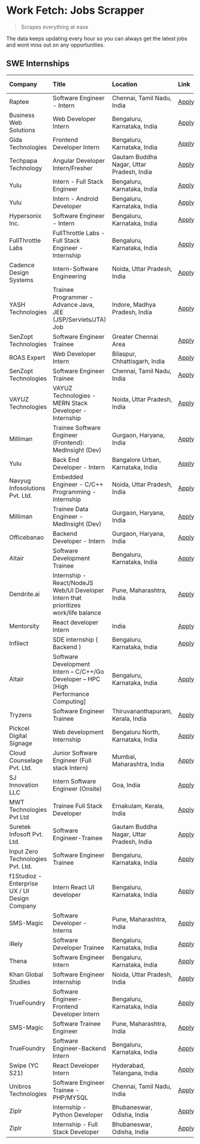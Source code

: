# Work Fetch: Jobs Scrapper
> Scrapes everything at ease

The data keeps updating every hour so you can always get the latest jobs and wont miss out on any opportunities.

## SWE Internships
<!--START_SECTION:workfetch-->
| Company                                       | Title                                                                                | Location                                  | Link                                                                                                                                                                                                                                                                                                                | Date Posted   |
|:----------------------------------------------|:-------------------------------------------------------------------------------------|:------------------------------------------|:--------------------------------------------------------------------------------------------------------------------------------------------------------------------------------------------------------------------------------------------------------------------------------------------------------------------|:--------------|
| Raptee                                        | Software Engineer - Intern                                                           | Chennai, Tamil Nadu, India                | [Apply](https://in.linkedin.com/jobs/view/software-engineer-intern-at-raptee-3837692117?position=50&pageNum=0&refId=E%2FVQhX1o6qZXzIiOzsM1%2Fg%3D%3D&trackingId=zXElbqA317Pe%2FJDLEkR3zw%3D%3D&trk=public_jobs_jserp-result_search-card)                                                                            | 2024-02-22    |
| Business Web Solutions                        | Web Developer Intern                                                                 | Bengaluru, Karnataka, India               | [Apply](https://in.linkedin.com/jobs/view/web-developer-intern-at-business-web-solutions-3835789494?position=28&pageNum=0&refId=E%2FVQhX1o6qZXzIiOzsM1%2Fg%3D%3D&trackingId=RsnAc8je5B61xEfT2Ts%2BRA%3D%3D&trk=public_jobs_jserp-result_search-card)                                                                | 2024-02-21    |
| Gida Technologies                             | Frontend Developer Intern                                                            | Bengaluru, Karnataka, India               | [Apply](https://in.linkedin.com/jobs/view/frontend-developer-intern-at-gida-technologies-3836040945?position=40&pageNum=0&refId=E%2FVQhX1o6qZXzIiOzsM1%2Fg%3D%3D&trackingId=n0HyxYDEQDEUZM5rtnEi2A%3D%3D&trk=public_jobs_jserp-result_search-card)                                                                  | 2024-02-21    |
| Techpapa Technology                           | Angular Developer Intern/Fresher                                                     | Gautam Buddha Nagar, Uttar Pradesh, India | [Apply](https://in.linkedin.com/jobs/view/angular-developer-intern-fresher-at-techpapa-technology-3834305862?position=41&pageNum=0&refId=E%2FVQhX1o6qZXzIiOzsM1%2Fg%3D%3D&trackingId=Puulruspv6%2BfyUeiVtRtQw%3D%3D&trk=public_jobs_jserp-result_search-card)                                                       | 2024-02-20    |
| Yulu                                          | Intern - Full Stack Engineer                                                         | Bengaluru, Karnataka, India               | [Apply](https://in.linkedin.com/jobs/view/intern-full-stack-engineer-at-yulu-3834466595?position=10&pageNum=0&refId=E%2FVQhX1o6qZXzIiOzsM1%2Fg%3D%3D&trackingId=nxAv0Z8H0qQwv%2Fu6jbceuQ%3D%3D&trk=public_jobs_jserp-result_search-card)                                                                            | 2024-02-19    |
| Yulu                                          | Intern - Android Developer                                                           | Bengaluru, Karnataka, India               | [Apply](https://in.linkedin.com/jobs/view/intern-android-developer-at-yulu-3834459982?position=58&pageNum=0&refId=E%2FVQhX1o6qZXzIiOzsM1%2Fg%3D%3D&trackingId=%2FRlfNqb5%2FWSi9pRzbzOViw%3D%3D&trk=public_jobs_jserp-result_search-card)                                                                            | 2024-02-19    |
| Hypersonix Inc.                               | Software Engineer - Intern                                                           | Bengaluru, Karnataka, India               | [Apply](https://in.linkedin.com/jobs/view/software-engineer-intern-at-hypersonix-inc-3833055982?position=3&pageNum=0&refId=E%2FVQhX1o6qZXzIiOzsM1%2Fg%3D%3D&trackingId=YvOR2VoR80QJHx6atEjMMA%3D%3D&trk=public_jobs_jserp-result_search-card)                                                                       | 2024-02-18    |
| FullThrottle Labs                             | FullThrottle Labs - Full Stack Engineer - Internship                                 | Bengaluru, Karnataka, India               | [Apply](https://in.linkedin.com/jobs/view/fullthrottle-labs-full-stack-engineer-internship-at-fullthrottle-labs-3829636016?position=48&pageNum=0&refId=E%2FVQhX1o6qZXzIiOzsM1%2Fg%3D%3D&trackingId=wHzplsyjnVB9zpgZoJZAGQ%3D%3D&trk=public_jobs_jserp-result_search-card)                                           | 2024-02-17    |
| Cadence Design Systems                        | Intern-Software Engineering                                                          | Noida, Uttar Pradesh, India               | [Apply](https://in.linkedin.com/jobs/view/intern-software-engineering-at-cadence-design-systems-3794689056?position=56&pageNum=0&refId=E%2FVQhX1o6qZXzIiOzsM1%2Fg%3D%3D&trackingId=r9dAFuctXOD5xPXDFf%2BtDQ%3D%3D&trk=public_jobs_jserp-result_search-card)                                                         | 2024-02-17    |
| YASH Technologies                             | Trainee Programmer - Advance Java, JEE (JSP/Servlets/JTA) Job                        | Indore, Madhya Pradesh, India             | [Apply](https://in.linkedin.com/jobs/view/trainee-programmer-advance-java-jee-jsp-servlets-jta-job-at-yash-technologies-3811759183?position=15&pageNum=0&refId=E%2FVQhX1o6qZXzIiOzsM1%2Fg%3D%3D&trackingId=SEysb%2Fefuk%2BL7WMHKI0gTg%3D%3D&trk=public_jobs_jserp-result_search-card)                               | 2024-02-13    |
| SenZopt Technologies                          | Software Engineer Trainee                                                            | Greater Chennai Area                      | [Apply](https://in.linkedin.com/jobs/view/software-engineer-trainee-at-senzopt-technologies-3827688781?position=29&pageNum=0&refId=E%2FVQhX1o6qZXzIiOzsM1%2Fg%3D%3D&trackingId=NpiU0FW7mu0FkOcW5kzsOw%3D%3D&trk=public_jobs_jserp-result_search-card)                                                               | 2024-02-12    |
| ROAS Expert                                   | Web Developer Intern                                                                 | Bilaspur, Chhattisgarh, India             | [Apply](https://in.linkedin.com/jobs/view/web-developer-intern-at-roas-expert-3828189292?position=36&pageNum=0&refId=E%2FVQhX1o6qZXzIiOzsM1%2Fg%3D%3D&trackingId=u%2FGop%2BrsWodAv0xtUQS%2Bgw%3D%3D&trk=public_jobs_jserp-result_search-card)                                                                       | 2024-02-12    |
| SenZopt Technologies                          | Software Engineer Trainee                                                            | Chennai, Tamil Nadu, India                | [Apply](https://in.linkedin.com/jobs/view/software-engineer-trainee-at-senzopt-technologies-3827686880?position=42&pageNum=0&refId=E%2FVQhX1o6qZXzIiOzsM1%2Fg%3D%3D&trackingId=HGNMdpmDI5JwuRRutSPnwQ%3D%3D&trk=public_jobs_jserp-result_search-card)                                                               | 2024-02-12    |
| VAYUZ Technologies                            | VAYUZ Technologies - MERN Stack Developer - Internship                               | Noida, Uttar Pradesh, India               | [Apply](https://in.linkedin.com/jobs/view/vayuz-technologies-mern-stack-developer-internship-at-vayuz-technologies-3822619356?position=43&pageNum=0&refId=E%2FVQhX1o6qZXzIiOzsM1%2Fg%3D%3D&trackingId=DHtUDFA6x1R%2BvMZ9eMnkeA%3D%3D&trk=public_jobs_jserp-result_search-card)                                      | 2024-02-10    |
| Milliman                                      | Trainee Software Engineer (Frontend): MedInsight (Dev)                               | Gurgaon, Haryana, India                   | [Apply](https://in.linkedin.com/jobs/view/trainee-software-engineer-frontend-medinsight-dev-at-milliman-3792874280?position=5&pageNum=0&refId=E%2FVQhX1o6qZXzIiOzsM1%2Fg%3D%3D&trackingId=GvTfc1TxVw70xddt2ZykJQ%3D%3D&trk=public_jobs_jserp-result_search-card)                                                    | 2024-02-09    |
| Yulu                                          | Back End Developer - Intern                                                          | Bangalore Urban, Karnataka, India         | [Apply](https://in.linkedin.com/jobs/view/back-end-developer-intern-at-yulu-3821682220?position=9&pageNum=0&refId=E%2FVQhX1o6qZXzIiOzsM1%2Fg%3D%3D&trackingId=HAEkaWhluawhvtYueurOpA%3D%3D&trk=public_jobs_jserp-result_search-card)                                                                                | 2024-02-04    |
| Navyug Infosolutions Pvt. Ltd.                | Embedded Engineer - C/C++ Programming - Internship                                   | Noida, Uttar Pradesh, India               | [Apply](https://in.linkedin.com/jobs/view/embedded-engineer-c-c%2B%2B-programming-internship-at-navyug-infosolutions-pvt-ltd-3816897123?position=39&pageNum=0&refId=E%2FVQhX1o6qZXzIiOzsM1%2Fg%3D%3D&trackingId=SaMDfi3L8Zjy%2BvVTiw1m7Q%3D%3D&trk=public_jobs_jserp-result_search-card)                            | 2024-02-03    |
| Milliman                                      | Trainee Data Engineer - MedInsight (Dev)                                             | Gurgaon, Haryana, India                   | [Apply](https://in.linkedin.com/jobs/view/trainee-data-engineer-medinsight-dev-at-milliman-3789275187?position=54&pageNum=0&refId=E%2FVQhX1o6qZXzIiOzsM1%2Fg%3D%3D&trackingId=%2Ft4zwPdttDus%2B8qaeOf2Dw%3D%3D&trk=public_jobs_jserp-result_search-card)                                                            | 2024-02-01    |
| Officebanao                                   | Backend Developer - Intern                                                           | Gurgaon, Haryana, India                   | [Apply](https://in.linkedin.com/jobs/view/backend-developer-intern-at-officebanao-3814263731?position=18&pageNum=0&refId=E%2FVQhX1o6qZXzIiOzsM1%2Fg%3D%3D&trackingId=cV1SB%2BicQ1g6R6WPZkxNwQ%3D%3D&trk=public_jobs_jserp-result_search-card)                                                                       | 2024-01-31    |
| Altair                                        | Software Development Trainee                                                         | Bengaluru, Karnataka, India               | [Apply](https://in.linkedin.com/jobs/view/software-development-trainee-at-altair-3817606202?position=24&pageNum=0&refId=E%2FVQhX1o6qZXzIiOzsM1%2Fg%3D%3D&trackingId=kjsIwS5oaL%2FyUAXSu78xvw%3D%3D&trk=public_jobs_jserp-result_search-card)                                                                        | 2024-01-31    |
| Dendrite.ai                                   | Internship - React/NodeJS Web/UI Developer Intern that prioritizes work/life balance | Pune, Maharashtra, India                  | [Apply](https://in.linkedin.com/jobs/view/internship-react-nodejs-web-ui-developer-intern-that-prioritizes-work-life-balance-at-dendrite-ai-3818948068?position=26&pageNum=0&refId=E%2FVQhX1o6qZXzIiOzsM1%2Fg%3D%3D&trackingId=69EwpIdm%2FNnrM68RBBTXag%3D%3D&trk=public_jobs_jserp-result_search-card)             | 2024-01-31    |
| Mentorsity                                    | React developer Intern                                                               | India                                     | [Apply](https://in.linkedin.com/jobs/view/react-developer-intern-at-mentorsity-3820308129?position=46&pageNum=0&refId=E%2FVQhX1o6qZXzIiOzsM1%2Fg%3D%3D&trackingId=Qkl10Vz%2FNmpyb7vYY03TQw%3D%3D&trk=public_jobs_jserp-result_search-card)                                                                          | 2024-01-31    |
| Infilect                                      | SDE internship ( Backend )                                                           | Bengaluru, Karnataka, India               | [Apply](https://in.linkedin.com/jobs/view/sde-internship-backend-at-infilect-3815120558?position=23&pageNum=0&refId=E%2FVQhX1o6qZXzIiOzsM1%2Fg%3D%3D&trackingId=u0DuXkISQfay0UBVlHQH5A%3D%3D&trk=public_jobs_jserp-result_search-card)                                                                              | 2024-01-25    |
| Altair                                        | Software Development Intern – C/C++/Go Developer – HPC [High Performance Computing]  | Bengaluru, Karnataka, India               | [Apply](https://in.linkedin.com/jobs/view/software-development-intern-%E2%80%93-c-c%2B%2B-go-developer-%E2%80%93-hpc-high-performance-computing-at-altair-3809167074?position=60&pageNum=0&refId=E%2FVQhX1o6qZXzIiOzsM1%2Fg%3D%3D&trackingId=p3hk9ZHBi17dU7Oorm6ACw%3D%3D&trk=public_jobs_jserp-result_search-card) | 2024-01-19    |
| Tryzens                                       | Software Engineer Trainee                                                            | Thiruvananthapuram, Kerala, India         | [Apply](https://in.linkedin.com/jobs/view/software-engineer-trainee-at-tryzens-3809363491?position=35&pageNum=0&refId=E%2FVQhX1o6qZXzIiOzsM1%2Fg%3D%3D&trackingId=ZOwFXXCkQZxV59AoC82KYA%3D%3D&trk=public_jobs_jserp-result_search-card)                                                                            | 2024-01-18    |
| Pickcel Digital Signage                       | Web development Internship                                                           | Bengaluru North, Karnataka, India         | [Apply](https://in.linkedin.com/jobs/view/web-development-internship-at-pickcel-digital-signage-3826062393?position=55&pageNum=0&refId=E%2FVQhX1o6qZXzIiOzsM1%2Fg%3D%3D&trackingId=gYkkrD6BN6lPQ0II56exYg%3D%3D&trk=public_jobs_jserp-result_search-card)                                                           | 2024-01-15    |
| Cloud Counselage Pvt. Ltd.                    | Junior Software Engineer (Full stack Intern)                                         | Mumbai, Maharashtra, India                | [Apply](https://in.linkedin.com/jobs/view/junior-software-engineer-full-stack-intern-at-cloud-counselage-pvt-ltd-3803132814?position=17&pageNum=0&refId=E%2FVQhX1o6qZXzIiOzsM1%2Fg%3D%3D&trackingId=rVqhupvYmbcq8ooJmXJqOw%3D%3D&trk=public_jobs_jserp-result_search-card)                                          | 2024-01-11    |
| SJ Innovation LLC                             | Intern Software Engineer (Onsite)                                                    | Goa, India                                | [Apply](https://in.linkedin.com/jobs/view/intern-software-engineer-onsite-at-sj-innovation-llc-3799959011?position=30&pageNum=0&refId=E%2FVQhX1o6qZXzIiOzsM1%2Fg%3D%3D&trackingId=a%2FU95c4bFMt2b9vPz3ptLg%3D%3D&trk=public_jobs_jserp-result_search-card)                                                          | 2024-01-11    |
| MWT Technologies Pvt Ltd                      | Trainee Full Stack Developer                                                         | Ernakulam, Kerala, India                  | [Apply](https://in.linkedin.com/jobs/view/trainee-full-stack-developer-at-mwt-technologies-pvt-ltd-3800921715?position=4&pageNum=0&refId=E%2FVQhX1o6qZXzIiOzsM1%2Fg%3D%3D&trackingId=bu2UbLIv6omnFtbTLNkh%2Bw%3D%3D&trk=public_jobs_jserp-result_search-card)                                                       | 2024-01-09    |
| Suretek Infosoft Pvt. Ltd.                    | Software Engineer-Trainee                                                            | Gautam Buddha Nagar, Uttar Pradesh, India | [Apply](https://in.linkedin.com/jobs/view/software-engineer-trainee-at-suretek-infosoft-pvt-ltd-3800934643?position=14&pageNum=0&refId=E%2FVQhX1o6qZXzIiOzsM1%2Fg%3D%3D&trackingId=9ohvLqjIwvBD6OmFt2B9nQ%3D%3D&trk=public_jobs_jserp-result_search-card)                                                           | 2024-01-09    |
| Input Zero Technologies Pvt. Ltd.             | Software Engineer Trainee                                                            | Bengaluru, Karnataka, India               | [Apply](https://in.linkedin.com/jobs/view/software-engineer-trainee-at-input-zero-technologies-pvt-ltd-3800927643?position=22&pageNum=0&refId=E%2FVQhX1o6qZXzIiOzsM1%2Fg%3D%3D&trackingId=wu2LbAOTQGgCIN6CZNoHVQ%3D%3D&trk=public_jobs_jserp-result_search-card)                                                    | 2024-01-09    |
| f1Studioz - Enterprise UX / UI Design Company | Intern React UI developer                                                            | Bengaluru, Karnataka, India               | [Apply](https://in.linkedin.com/jobs/view/intern-react-ui-developer-at-f1studioz-enterprise-ux-ui-design-company-3796354738?position=6&pageNum=0&refId=E%2FVQhX1o6qZXzIiOzsM1%2Fg%3D%3D&trackingId=tM8INw69XReAXPL%2BEWwNAg%3D%3D&trk=public_jobs_jserp-result_search-card)                                         | 2024-01-08    |
| SMS-Magic                                     | Software Developer -Interns                                                          | Pune, Maharashtra, India                  | [Apply](https://in.linkedin.com/jobs/view/software-developer-interns-at-sms-magic-3799485343?position=27&pageNum=0&refId=E%2FVQhX1o6qZXzIiOzsM1%2Fg%3D%3D&trackingId=3LA11Qcj1DBnM8iV4MOZ%2Bw%3D%3D&trk=public_jobs_jserp-result_search-card)                                                                       | 2024-01-05    |
| iRely                                         | Software Developer Trainee                                                           | Bengaluru, Karnataka, India               | [Apply](https://in.linkedin.com/jobs/view/software-developer-trainee-at-irely-3801577534?position=8&pageNum=0&refId=E%2FVQhX1o6qZXzIiOzsM1%2Fg%3D%3D&trackingId=9tCeSnm88Nq3Fzi8CKXq0Q%3D%3D&trk=public_jobs_jserp-result_search-card)                                                                              | 2023-12-22    |
| Thena                                         | Software Engineer Intern                                                             | Bengaluru, Karnataka, India               | [Apply](https://in.linkedin.com/jobs/view/software-engineer-intern-at-thena-3778731751?position=12&pageNum=0&refId=E%2FVQhX1o6qZXzIiOzsM1%2Fg%3D%3D&trackingId=u7x4jNtxXutJe5i3kUojsw%3D%3D&trk=public_jobs_jserp-result_search-card)                                                                               | 2023-12-05    |
| Khan Global Studies                           | Software Engineer Internship                                                         | Noida, Uttar Pradesh, India               | [Apply](https://in.linkedin.com/jobs/view/software-engineer-internship-at-khan-global-studies-3766942197?position=38&pageNum=0&refId=E%2FVQhX1o6qZXzIiOzsM1%2Fg%3D%3D&trackingId=AeHVVjg6O7Ebgp4zK5Auvg%3D%3D&trk=public_jobs_jserp-result_search-card)                                                             | 2023-11-27    |
| TrueFoundry                                   | Software Engineer- Frontend Developer Intern                                         | Bengaluru, Karnataka, India               | [Apply](https://in.linkedin.com/jobs/view/software-engineer-frontend-developer-intern-at-truefoundry-3790095058?position=11&pageNum=0&refId=E%2FVQhX1o6qZXzIiOzsM1%2Fg%3D%3D&trackingId=hBoKo7qMu%2F5WfiYGGIVVmw%3D%3D&trk=public_jobs_jserp-result_search-card)                                                    | 2023-11-24    |
| SMS-Magic                                     | Software Trainee Engineer                                                            | Pune, Maharashtra, India                  | [Apply](https://in.linkedin.com/jobs/view/software-trainee-engineer-at-sms-magic-3761409781?position=21&pageNum=0&refId=E%2FVQhX1o6qZXzIiOzsM1%2Fg%3D%3D&trackingId=zxPnr%2B3hdjXt4CFycs8gtA%3D%3D&trk=public_jobs_jserp-result_search-card)                                                                        | 2023-11-16    |
| TrueFoundry                                   | Software Engineer-Backend Intern                                                     | Bengaluru, Karnataka, India               | [Apply](https://in.linkedin.com/jobs/view/software-engineer-backend-intern-at-truefoundry-3779508170?position=25&pageNum=0&refId=E%2FVQhX1o6qZXzIiOzsM1%2Fg%3D%3D&trackingId=s8RCK4AmyEh7y5wPDbVwfQ%3D%3D&trk=public_jobs_jserp-result_search-card)                                                                 | 2023-11-10    |
| Swipe (YC S21)                                | React Developer Intern                                                               | Hyderabad, Telangana, India               | [Apply](https://in.linkedin.com/jobs/view/react-developer-intern-at-swipe-yc-s21-3737600089?position=13&pageNum=0&refId=E%2FVQhX1o6qZXzIiOzsM1%2Fg%3D%3D&trackingId=FjHKK2X7ggh%2FjmqlqciIAw%3D%3D&trk=public_jobs_jserp-result_search-card)                                                                        | 2023-10-13    |
| Unibros Technologies                          | Software Engineer Trainee - PHP/MYSQL                                                | Chennai, Tamil Nadu, India                | [Apply](https://in.linkedin.com/jobs/view/software-engineer-trainee-php-mysql-at-unibros-technologies-3656599241?position=31&pageNum=0&refId=E%2FVQhX1o6qZXzIiOzsM1%2Fg%3D%3D&trackingId=OjFMLQU5SqX%2BEyXpokz2hA%3D%3D&trk=public_jobs_jserp-result_search-card)                                                   | 2023-06-12    |
| Ziplr                                         | Internship - Python Developer                                                        | Bhubaneswar, Odisha, India                | [Apply](https://in.linkedin.com/jobs/view/internship-python-developer-at-ziplr-3645677592?position=49&pageNum=0&refId=E%2FVQhX1o6qZXzIiOzsM1%2Fg%3D%3D&trackingId=GcKm7c%2BbldH%2BZgowxep5AQ%3D%3D&trk=public_jobs_jserp-result_search-card)                                                                        | 2023-06-02    |
| Ziplr                                         | Internship - Full Stack Developer                                                    | Bhubaneswar, Odisha, India                | [Apply](https://in.linkedin.com/jobs/view/internship-full-stack-developer-at-ziplr-3645675705?position=57&pageNum=0&refId=E%2FVQhX1o6qZXzIiOzsM1%2Fg%3D%3D&trackingId=BqDazKhrO8U0ZyrKsYSabg%3D%3D&trk=public_jobs_jserp-result_search-card)                                                                        | 2023-06-02    |
<!--END_SECTION:workfetch-->
